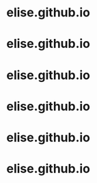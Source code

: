 # elise.github.io
# elise.github.io
# elise.github.io
# elise.github.io
# elise.github.io
# elise.github.io
